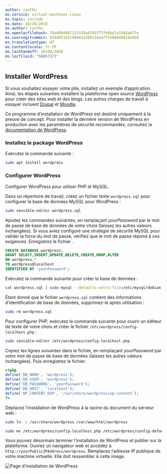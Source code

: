 ```yaml
---
author: cynthn
ms.service: virtual-machines-linux
ms.topic: include
ms.date: 10/26/2018
ms.author: cynthn
ms.openlocfilehash: 76a080d40721fa78ad703f77f6dbe7a3363ab77e
ms.sourcegitcommit: 829d951d5c90442a38012daaf77e86046018e5b9
ms.translationtype: HT
ms.contentlocale: fr-FR
ms.lasthandoff: 10/09/2020
ms.locfileid: "68857373"
---
```

## <a name="install-wordpress"></a>Installer WordPress

Si vous souhaitez essayer votre pile, installez un exemple d’application. Ainsi, les étapes suivantes installent la plateforme open source [WordPress](https://wordpress.org/) pour créer des sites web et des blogs. Les autres charges de travail à essayer incluent [Drupal](http://www.drupal.org) et [Moodle](https://moodle.org/). 

Ce programme d’installation de WordPress est destiné uniquement à la preuve de concept. Pour installer la dernière version de WordPress en production avec les paramètres de sécurité recommandés, consultez la [documentation de WordPress](https://codex.wordpress.org/Main_Page). 



### <a name="install-the-wordpress-package"></a>Installez le package WordPress

Exécutez la commande suivante :

```bash
sudo apt install wordpress
```

### <a name="configure-wordpress"></a>Configurer WordPress

Configurer WordPress pour utiliser PHP et MySQL.

Dans un répertoire de travail, créez un fichier texte `wordpress.sql` pour configurer la base de données MySQL pour WordPress : 

```bash
sudo sensible-editor wordpress.sql
```

Ajoutez les commandes suivantes, en remplaçant *yourPassword* par le mot de passe de base de données de votre choix (laissez les autres valeurs inchangées). Si vous aviez configuré une stratégie de sécurité MySQL pour valider la force du mot de passe, vérifiez que le mot de passe répond à ces exigences. Enregistrez le fichier .

```sql
CREATE DATABASE wordpress;
GRANT SELECT,INSERT,UPDATE,DELETE,CREATE,DROP,ALTER
ON wordpress.*
TO wordpress@localhost
IDENTIFIED BY 'yourPassword';
```

Exécutez la commande suivante pour créer la base de données :

```bash
cat wordpress.sql | sudo mysql --defaults-extra-file=/etc/mysql/debian.cnf
```

Étant donné que le fichier `wordpress.sql` contient des informations d’identification de base de données, supprimez-le après utilisation :

```bash
sudo rm wordpress.sql
```

Pour configurer PHP, exécutez la commande suivante pour ouvrir un éditeur de texte de votre choix et créer le fichier `/etc/wordpress/config-localhost.php` :

```bash
sudo sensible-editor /etc/wordpress/config-localhost.php
```
Copiez les lignes suivantes dans le fichier, en remplaçant *yourPassword* par votre mot de passe de base de données (laissez les autres valeurs inchangées). Puis enregistrez le fichier.

```php
<?php
define('DB_NAME', 'wordpress');
define('DB_USER', 'wordpress');
define('DB_PASSWORD', 'yourPassword');
define('DB_HOST', 'localhost');
define('WP_CONTENT_DIR', '/usr/share/wordpress/wp-content');
?>
```


Déplacez l’installation de WordPress à la racine du document du serveur web :

```bash
sudo ln -s /usr/share/wordpress /var/www/html/wordpress

sudo mv /etc/wordpress/config-localhost.php /etc/wordpress/config-default.php
```

Vous pouvez désormais terminer l’installation de WordPress et publier sur la plateforme. Ouvrez un navigateur web et accédez à `http://yourPublicIPAddress/wordpress`. Remplacez l’adresse IP publique de votre machine virtuelle. Elle doit ressembler à cette image.

![Page d’installation de WordPress](./media/virtual-machines-linux-tutorial-wordpress/wordpressstartpage.png)

